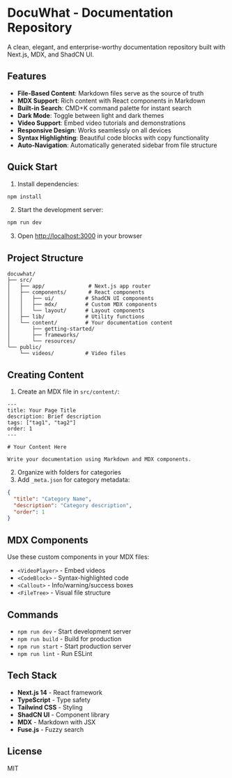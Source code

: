 # DocuWhat - Documentation Repository

A clean, elegant, and enterprise-worthy documentation repository built with Next.js, MDX, and ShadCN UI.

## Features

- **File-Based Content**: Markdown files serve as the source of truth
- **MDX Support**: Rich content with React components in Markdown
- **Built-in Search**: CMD+K command palette for instant search
- **Dark Mode**: Toggle between light and dark themes
- **Video Support**: Embed video tutorials and demonstrations
- **Responsive Design**: Works seamlessly on all devices
- **Syntax Highlighting**: Beautiful code blocks with copy functionality
- **Auto-Navigation**: Automatically generated sidebar from file structure

## Quick Start

1. Install dependencies:
```bash
npm install
```

2. Start the development server:
```bash
npm run dev
```

3. Open [http://localhost:3000](http://localhost:3000) in your browser

## Project Structure

```
docuwhat/
├── src/
│   ├── app/              # Next.js app router
│   ├── components/       # React components
│   │   ├── ui/          # ShadCN UI components
│   │   ├── mdx/         # Custom MDX components
│   │   └── layout/      # Layout components
│   ├── lib/             # Utility functions
│   └── content/         # Your documentation content
│       ├── getting-started/
│       ├── frameworks/
│       └── resources/
└── public/
    └── videos/          # Video files
```

## Creating Content

1. Create an MDX file in `src/content/`:

```mdx
---
title: Your Page Title
description: Brief description
tags: ["tag1", "tag2"]
order: 1
---

# Your Content Here

Write your documentation using Markdown and MDX components.
```

2. Organize with folders for categories
3. Add `_meta.json` for category metadata:

```json
{
  "title": "Category Name",
  "description": "Category description",
  "order": 1
}
```

## MDX Components

Use these custom components in your MDX files:

- `<VideoPlayer>` - Embed videos
- `<CodeBlock>` - Syntax-highlighted code
- `<Callout>` - Info/warning/success boxes
- `<FileTree>` - Visual file structure

## Commands

- `npm run dev` - Start development server
- `npm run build` - Build for production
- `npm run start` - Start production server
- `npm run lint` - Run ESLint

## Tech Stack

- **Next.js 14** - React framework
- **TypeScript** - Type safety
- **Tailwind CSS** - Styling
- **ShadCN UI** - Component library
- **MDX** - Markdown with JSX
- **Fuse.js** - Fuzzy search

## License

MIT